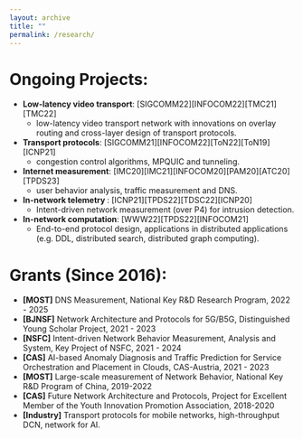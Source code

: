 ```yaml
---
layout: archive
title: ""
permalink: /research/
---
```


Ongoing Projects:
=======
* <span style="font-weight:bold">Low-latency video transport</span>: [SIGCOMM22][INFOCOM22][TMC21][TMC22]
  * low-latency video transport network with innovations on overlay routing and cross-layer design of transport protocols.
* <span style="font-weight:bold">Transport protocols</span>: [SIGCOMM21][INFOCOM22][ToN22][ToN19][ICNP21]
  * congestion control algorithms, MPQUIC and tunneling.
* <span style="font-weight:bold">Internet measurement</span>: [IMC20][IMC21][INFOCOM20][PAM20][ATC20][TPDS23]
  * user behavior analysis, traffic measurement and DNS.
* <span style="font-weight:bold">In-network telemetry </span>: [ICNP21][TPDS22][TDSC22][ICNP20]
  * Intent-driven network measurement (over P4) for intrusion detection.
* <span style="font-weight:bold">In-network computation</span>: [WWW22][TPDS22][INFOCOM21]
  * End-to-end protocol design, applications in distributed applications (e.g. DDL, distributed search, distributed graph computing).


Grants (Since 2016):
=======
* <span style="font-weight:bold">[MOST]</span> DNS Measurement, National Key R&D Research Program, 2022 - 2025
* <span style="font-weight:bold">[BJNSF]</span> Network Architecture and Protocols for 5G/B5G, Distinguished Young Scholar Project, 2021 - 2023
* <span style="font-weight:bold">[NSFC]</span> Intent-driven Network Behavior Measurement, Analysis and System, Key Project of NSFC, 2021 - 2024
* <span style="font-weight:bold">[CAS]</span> AI-based Anomaly Diagnosis and Traffic Prediction for Service Orchestration and Placement in Clouds, CAS-Austria, 2021 - 2023
* <span style="font-weight:bold">[MOST]</span> Large-scale measurement of Network Behavior, National Key R&D Program of China, 2019-2022
* <span style="font-weight:bold">[CAS]</span> Future Network Architecture and Protocols, Project for Excellent Member of the Youth Innovation Promotion Association, 2018-2020
* <span style="font-weight:bold">[Industry]</span> Transport protocols for mobile networks, high-throughput DCN, network for AI. 
